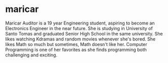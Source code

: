 # maricar
Maricar Auditor is a 19 year Engineering student, aspiring to become an Electronics Engineer in the near future. She is studying in University of Santo Tomas and graduated Senior High School in the same university. She likes watching Kdramas and random movies whenever she's bored. She likes Math so much but sometimes, Math doesn't like her. Computer Programming is one of her favorites as she finds programming both challenging and exciting. 
